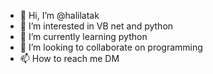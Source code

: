 - 👋 Hi, I’m @halilatak
- 👀 I’m interested in VB net and python
- 🌱 I’m currently learning python
- 💞️ I’m looking to collaborate on programming
- 📫 How to reach me DM

<!---
halilatak/halilatak is a ✨ special ✨ repository because its `README.md` (this file) appears on your GitHub profile.
You can click the Preview link to take a look at your changes.
--->
